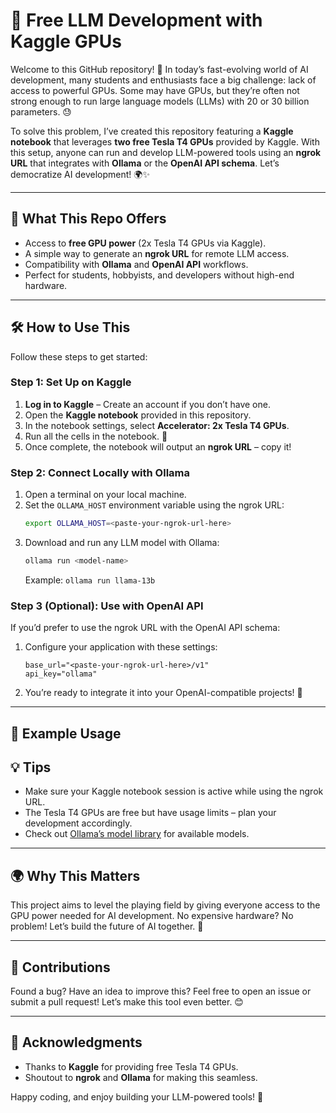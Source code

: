 # 🚀 Free LLM Development with Kaggle GPUs

Welcome to this GitHub repository! 🎉 In today’s fast-evolving world of AI development, many students and enthusiasts face a big challenge: lack of access to powerful GPUs. Some may have GPUs, but they’re often not strong enough to run large language models (LLMs) with 20 or 30 billion parameters. 😓

To solve this problem, I’ve created this repository featuring a **Kaggle notebook** that leverages **two free Tesla T4 GPUs** provided by Kaggle. With this setup, anyone can run and develop LLM-powered tools using an **ngrok URL** that integrates with **Ollama** or the **OpenAI API schema**. Let’s democratize AI development! 🌍✨

---

## 🌟 What This Repo Offers
- Access to **free GPU power** (2x Tesla T4 GPUs via Kaggle).
- A simple way to generate an **ngrok URL** for remote LLM access.
- Compatibility with **Ollama** and **OpenAI API** workflows.
- Perfect for students, hobbyists, and developers without high-end hardware.

---

## 🛠️ How to Use This

Follow these steps to get started:

### Step 1: Set Up on Kaggle
1. **Log in to Kaggle** – Create an account if you don’t have one.
2. Open the **Kaggle notebook** provided in this repository.
3. In the notebook settings, select **Accelerator: 2x Tesla T4 GPUs**.
4. Run all the cells in the notebook. 🚀
5. Once complete, the notebook will output an **ngrok URL** – copy it!

### Step 2: Connect Locally with Ollama
1. Open a terminal on your local machine.
2. Set the `OLLAMA_HOST` environment variable using the ngrok URL:
   ```bash
   export OLLAMA_HOST=<paste-your-ngrok-url-here>
   ```
3. Download and run any LLM model with Ollama:
   ```bash
   ollama run <model-name>
   ```
   Example: `ollama run llama-13b`

### Step 3 (Optional): Use with OpenAI API
If you’d prefer to use the ngrok URL with the OpenAI API schema:
1. Configure your application with these settings:
   ```plaintext
   base_url="<paste-your-ngrok-url-here>/v1"
   api_key="ollama"
   ```
2. You’re ready to integrate it into your OpenAI-compatible projects! 🎉

---

## 🎯 Example Usage

## 💡 Tips
- Make sure your Kaggle notebook session is active while using the ngrok URL.
- The Tesla T4 GPUs are free but have usage limits – plan your development accordingly.
- Check out [Ollama’s model library](https://ollama.ai/library) for available models.

---

## 🌍 Why This Matters
This project aims to level the playing field by giving everyone access to the GPU power needed for AI development. No expensive hardware? No problem! Let’s build the future of AI together. 🤝

---

## 📢 Contributions
Found a bug? Have an idea to improve this? Feel free to open an issue or submit a pull request! Let’s make this tool even better. 😊

---

## 🙏 Acknowledgments
- Thanks to **Kaggle** for providing free Tesla T4 GPUs.
- Shoutout to **ngrok** and **Ollama** for making this seamless.

Happy coding, and enjoy building your LLM-powered tools! 🎈
